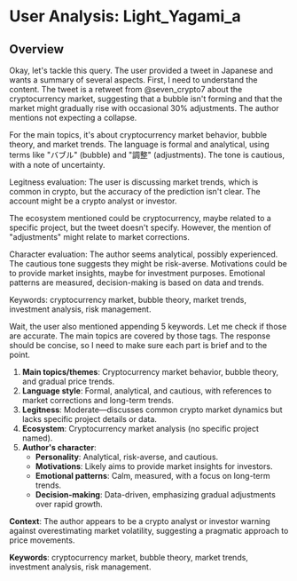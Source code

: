 # User Analysis: Light_Yagami_a

## Overview

<think>
Okay, let's tackle this query. The user provided a tweet in Japanese and wants a summary of several aspects. First, I need to understand the content. The tweet is a retweet from @seven_crypto7 about the cryptocurrency market, suggesting that a bubble isn't forming and that the market might gradually rise with occasional 30% adjustments. The author mentions not expecting a collapse.

For the main topics, it's about cryptocurrency market behavior, bubble theory, and market trends. The language is formal and analytical, using terms like "バブル" (bubble) and "調整" (adjustments). The tone is cautious, with a note of uncertainty.

Legitness evaluation: The user is discussing market trends, which is common in crypto, but the accuracy of the prediction isn't clear. The account might be a crypto analyst or investor.

The ecosystem mentioned could be cryptocurrency, maybe related to a specific project, but the tweet doesn't specify. However, the mention of "adjustments" might relate to market corrections.

Character evaluation: The author seems analytical, possibly experienced. The cautious tone suggests they might be risk-averse. Motivations could be to provide market insights, maybe for investment purposes. Emotional patterns are measured, decision-making is based on data and trends.

Keywords: cryptocurrency market, bubble theory, market trends, investment analysis, risk management.

Wait, the user also mentioned appending 5 keywords. Let me check if those are accurate. The main topics are covered by those tags. The response should be concise, so I need to make sure each part is brief and to the point.
</think>

1. **Main topics/themes**: Cryptocurrency market behavior, bubble theory, and gradual price trends.  
2. **Language style**: Formal, analytical, and cautious, with references to market corrections and long-term trends.  
3. **Legitness**: Moderate—discusses common crypto market dynamics but lacks specific project details or data.  
4. **Ecosystem**: Cryptocurrency market analysis (no specific project named).  
5. **Author's character**:  
   - **Personality**: Analytical, risk-averse, and cautious.  
   - **Motivations**: Likely aims to provide market insights for investors.  
   - **Emotional patterns**: Calm, measured, with a focus on long-term trends.  
   - **Decision-making**: Data-driven, emphasizing gradual adjustments over rapid growth.  

**Context**: The author appears to be a crypto analyst or investor warning against overestimating market volatility, suggesting a pragmatic approach to price movements.  

**Keywords**: cryptocurrency market, bubble theory, market trends, investment analysis, risk management.